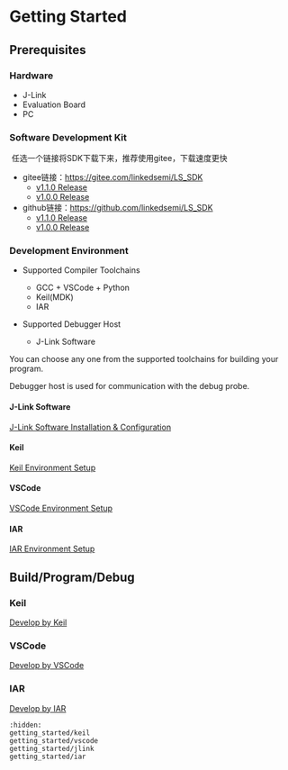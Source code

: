 # Getting Started

## Prerequisites

### Hardware

- J-Link
- Evaluation Board
- PC 

### Software Development Kit

​	任选一个链接将SDK下载下来，推荐使用gitee，下载速度更快

- gitee链接：<https://gitee.com/linkedsemi/LS_SDK>
    - [v1.1.0 Release](https://gitee.com/linkedsemi/LS_SDK/releases/tag/v1.1.0)
    - [v1.0.0 Release](https://gitee.com/linkedsemi/LS_SDK/releases/tag/v1.0.0)
- github链接：<https://github.com/linkedsemi/LS_SDK>
    - [v1.1.0 Release](https://github.com/linkedsemi/LS_SDK/releases/tag/v1.1.0)
    - [v1.0.0 Release](https://github.com/linkedsemi/LS_SDK/releases/tag/v1.0.0)

### Development Environment

- Supported Compiler Toolchains
    - GCC + VSCode + Python
    - Keil(MDK)
    - IAR

- Supported Debugger Host
    - J-Link Software

You can choose any one from the supported toolchains for building your program.

Debugger host is used for communication with the debug probe.

#### J-Link Software
[J-Link Software Installation & Configuration](./getting_started/jlink)

#### Keil
[Keil Environment Setup](./getting_started/keil)

#### VSCode
[VSCode Environment Setup](./getting_started/vscode)

#### IAR
[IAR Environment Setup](./getting_started/iar)

## Build/Program/Debug

### Keil
[Develop by Keil](./getting_started/keil)
### VSCode
[Develop by VSCode](./getting_started/vscode)

### IAR
[Develop by IAR](./getting_started/iar)

```{toctree}
:hidden:
getting_started/keil
getting_started/vscode
getting_started/jlink
getting_started/iar
```